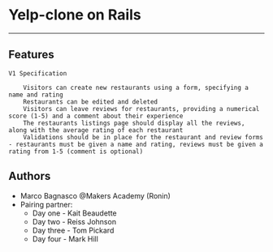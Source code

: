 # Yelp-clone on Rails 
--------------------------------

Features
--------

```
V1 Specification

    Visitors can create new restaurants using a form, specifying a name and rating
    Restaurants can be edited and deleted
    Visitors can leave reviews for restaurants, providing a numerical score (1-5) and a comment about their experience
    The restaurants listings page should display all the reviews, along with the average rating of each restaurant
    Validations should be in place for the restaurant and review forms - restaurants must be given a name and rating, reviews must be given a rating from 1-5 (comment is optional)
```

Authors
-------

* Marco Bagnasco @Makers Academy (Ronin) 
* Pairing partner: 
  - Day one - Kait Beaudette
  - Day two - Reiss Johnson 
  - Day three - Tom Pickard 
  - Day four - Mark Hill
  
  